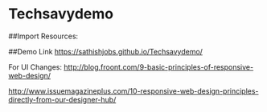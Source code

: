 # Techsavydemo


##Import Resources:

##Demo Link 
https://sathishjobs.github.io/Techsavydemo/

For UI Changes:
http://blog.froont.com/9-basic-principles-of-responsive-web-design/

http://www.issuemagazineplus.com/10-responsive-web-design-principles-directly-from-our-designer-hub/

